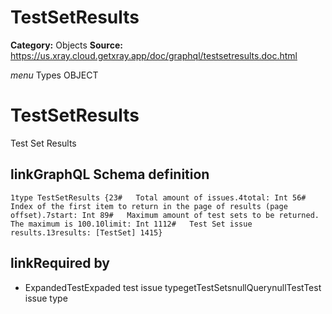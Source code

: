# TestSetResults

**Category:** Objects
**Source:** https://us.xray.cloud.getxray.app/doc/graphql/testsetresults.doc.html

*menu* Types OBJECT
 # TestSetResults
 Test Set Results

## linkGraphQL Schema definition
 `1type TestSetResults {23#   Total amount of issues.4total: Int 56#   Index of the first item to return in the page of results (page offset).7start: Int 89#   Maximum amount of test sets to be returned. The maximum is 100.10limit: Int 1112#   Test Set issue results.13results: [TestSet] 1415}`
## linkRequired by
 - ExpandedTestExpaded test issue typegetTestSetsnullQuerynullTestTest issue type